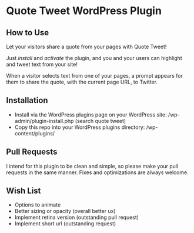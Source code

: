 Quote Tweet WordPress Plugin
========

How to Use
----------

Let your visitors share a quote from your pages with Quote Tweet!  

Just *install* and *activate* the plugin, and you and your users can highlight and tweet text from your site!

When a visitor selects text from one of your pages, a prompt appears for them to share the quote, with the current page URL, to Twitter.

Installation
------------

* Install via the WordPress plugins page on your WordPress site: /wp-admin/plugin-install.php (search quote tweet)
* Copy this repo into your WordPress plugins directory: /wp-content/plugins/

Pull Requests
----------

I intend for this plugin to be clean and simple, so please make your pull requests in the same manner. Fixes and optimizations are always welcome.

Wish List
---------

* Options to animate
* Better sizing or opacity (overall better ux)
* Implement retina version (outstanding pull request)
* Implement short url (outstanding request)